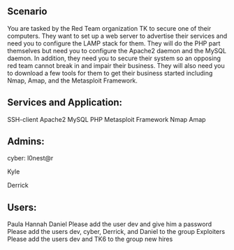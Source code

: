 ## Scenario
You are tasked by the Red Team organization TK to secure one of their computers. They want to set up a web server to advertise their services and need you to configure the LAMP stack for them.
They will do the PHP part themselves but need you to configure the Apache2 daemon and the MySQL daemon. In addition, they need you to secure their system so an opposing red team cannot break in and impair their business. 
They will also need you to download a few tools for them to get their business started including Nmap, Amap, and the Metasploit Framework.

## Services and Application:
SSH-client
Apache2
MySQL
PHP
Metasploit Framework
Nmap
Amap

## Admins:
cyber: l0nest@r

Kyle

Derrick

## Users:
Paula
Hannah
Daniel
Please add the user dev and give him a password
Please add the users dev, cyber, Derrick, and Daniel to the group Exploiters
Please add the users dev and TK6 to the group new hires
